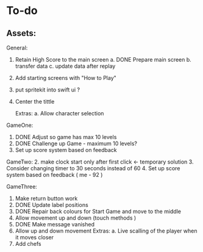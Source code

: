 #  To-do

Assets:
-

General:
1. Retain High Score to the main screen 
    a. DONE Prepare main screen
    b. transfer data
    c. update data after replay
    
2. Add starting screens with "How to Play"
3. put spritekit into swift ui ?
4. Center the tittle 

    Extras:
    a. Allow character selection

GameOne: 
1. DONE Adjust so game has max 10 levels
2. DONE Challenge up Game - maximum 10 levels?  
3. Set up score system based on feedback 

GameTwo:
2. make clock start only after first click <- temporary solution
3. Consider changing timer to 30 seconds instead of 60
4. Set up score system based on feedback 
( me - 92 )

GameThree:
1. Make return button work
2. DONE Update label positions
3. DONE Repair back colours for Start Game and move to the middle
4. Allow movement up and down (touch methods )
5. DONE Make message vanished
6. Allow up and down movement 
    Extras:
    a. Live scalling of the player when it moves closer
7. Add chefs
